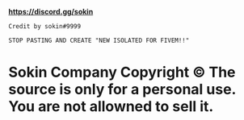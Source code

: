 **https://discord.gg/sokin**

```Credit by sokin#9999```

`STOP PASTING AND CREATE "NEW ISOLATED FOR FIVEM!!"`


# Sokin Company Copyright © The source is only for a personal use. You are not allowned to sell it.
